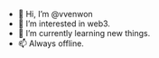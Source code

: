 - 👋 Hi, I’m @vvenwon
- 👀 I’m interested in web3. 
- 🌱 I’m currently learning new things. 
- 📫 Always offline. 

<!---
vvenwon/vvenwon is a ✨ special ✨ repository because its `README.md` (this file) appears on your GitHub profile.
You can click the Preview link to take a look at your changes.
--->
